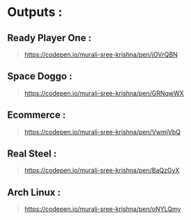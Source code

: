 # Outputs :
## Ready Player One :
> https://codepen.io/murali-sree-krishna/pen/jOVrQBN
## Space Doggo :
> https://codepen.io/murali-sree-krishna/pen/GRNqwWX
## Ecommerce :
> https://codepen.io/murali-sree-krishna/pen/VwmjVbQ
## Real Steel :
> https://codepen.io/murali-sree-krishna/pen/BaQzGvX
## Arch Linux :
> https://codepen.io/murali-sree-krishna/pen/oNYLQmy
## 
